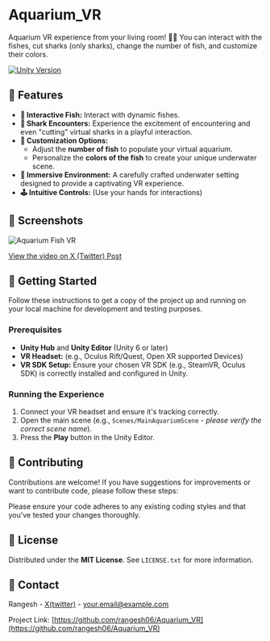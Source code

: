 # Aquarium_VR
Aquarium VR experience from your living room! 🌊🐠 You can interact with the fishes, cut sharks (only sharks), change the number of fish, and customize their colors.

[![Unity Version](https://img.shields.io/badge/Unity-UNITY_6-blueviolet)](https://unity.com/releases/unity-6)

## 🌟 Features

* **🐠 Interactive Fish:** Interact with dynamic fishes.
* **🦈 Shark Encounters:** Experience the excitement of encountering and even "cutting" virtual sharks in a playful interaction.
* **🎨 Customization Options:**
    * Adjust the **number of fish** to populate your virtual aquarium.
    * Personalize the **colors of the fish** to create your unique underwater scene.
* **🌊 Immersive Environment:** A carefully crafted underwater setting designed to provide a captivating VR experience.
* **🕹️ Intuitive Controls:** (Use your hands for interactions)

## 📸 Screenshots
![Aquarium Fish VR](https://github.com/user-attachments/assets/eaf31385-4baa-4040-9590-adc3c696ff5c)

[View the video on X (Twitter) Post](https://x.com/RangeshUs/status/1929227063598137663)

## 🚀 Getting Started

Follow these instructions to get a copy of the project up and running on your local machine for development and testing purposes.

### Prerequisites

* **Unity Hub** and **Unity Editor** (Unity 6 or later)
* **VR Headset:** (e.g., Oculus Rift/Quest, Open XR supported Devices)
* **VR SDK Setup:** Ensure your chosen VR SDK (e.g., SteamVR, Oculus SDK) is correctly installed and configured in Unity.


### Running the Experience

1.  Connect your VR headset and ensure it's tracking correctly.
2.  Open the main scene (e.g., `Scenes/MainAquariumScene` - *please verify the correct scene name*).
3.  Press the **Play** button in the Unity Editor.

## 🤝 Contributing

Contributions are welcome! If you have suggestions for improvements or want to contribute code, please follow these steps:

Please ensure your code adheres to any existing coding styles and that you've tested your changes thoroughly.

## 📜 License
Distributed under the **MIT License**. See `LICENSE.txt` for more information.


## 📧 Contact

Rangesh - [X(twitter)](https://x.com/RangeshUs) - your.email@example.com

Project Link: [https://github.com/rangesh06/Aquarium_VR](https://github.com/rangesh06/Aquarium_VR)
